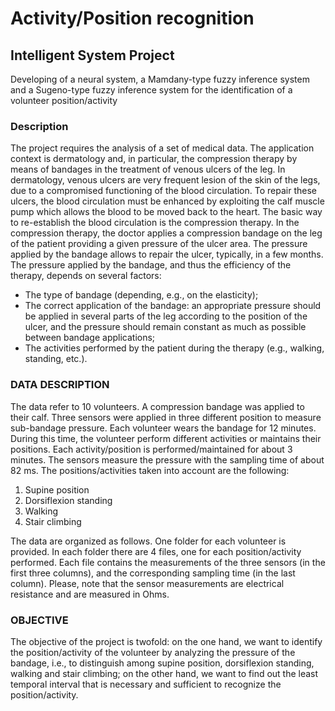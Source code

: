 # Activity/Position recognition
## Intelligent System Project

Developing of a neural system, a Mamdany-type fuzzy inference system and a Sugeno-type fuzzy inference system for the identification of a volunteer position/activity

### Description
The project requires the analysis of a set of medical data. The application context is dermatology and, in particular, the compression therapy by means of bandages in the treatment of venous ulcers of the leg.
In dermatology, venous ulcers are very frequent lesion of the skin of the legs, due to a compromised functioning of the blood circulation. To repair these ulcers, the blood circulation must be enhanced by exploiting the calf muscle pump which allows the blood to be moved back to the heart. The basic way to re-establish the blood circulation is the compression therapy.
In the compression therapy, the doctor applies a compression bandage on the leg of the patient providing a given pressure of the ulcer area. The pressure applied by the bandage allows to repair the ulcer, typically, in a few months.
The pressure applied by the bandage, and thus the efficiency of the therapy, depends on several factors:
- The type of bandage (depending, e.g., on the elasticity);
- The correct application of the bandage: an appropriate pressure should be applied in several parts of the leg according to the position of the ulcer, and the pressure should remain constant as much as possible between bandage applications;
- The activities performed by the patient during the therapy (e.g., walking, standing, etc.).

### DATA DESCRIPTION
The data refer to 10 volunteers. A compression bandage was applied to their calf. Three sensors were applied in three different position to measure sub-bandage pressure. Each volunteer wears the bandage for 12 minutes. During this time, the volunteer perform different activities or maintains their positions. Each activity/position is performed/maintained for about 3 minutes. The sensors measure the pressure with the sampling time of about 82 ms. The positions/activities taken into account are the following:
1. Supine position
2. Dorsiflexion standing
3. Walking
4. Stair climbing

The data are organized as follows. One folder for each volunteer is provided. In each folder there are 4 files, one for each position/activity performed. Each file contains the measurements of the three sensors (in the first three columns), and the corresponding sampling  time (in the last column). Please, note that the sensor measurements are electrical resistance and are measured in Ohms.
 
### OBJECTIVE
The objective of the project is twofold: on the one hand, we want to identify the position/activity of the volunteer by analyzing the pressure of the bandage, i.e., to distinguish among supine position, dorsiflexion standing, walking and stair climbing; on the other hand, we want to find out the least temporal interval that is necessary and sufficient to recognize the position/activity.
